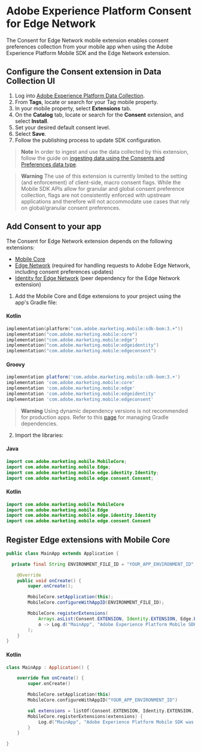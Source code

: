 # Adobe Experience Platform Consent for Edge Network

The Consent for Edge Network mobile extension enables consent preferences collection from your mobile app when using the Adobe Experience Platform Mobile SDK and the Edge Network extension.

## Configure the Consent extension in Data Collection UI

1. Log into [Adobe Experience Platform Data Collection](https://experience.adobe.com/data-collection).
2. From **Tags**, locate or search for your Tag mobile property.
3. In your mobile property, select **Extensions** tab.
4. On the **Catalog** tab, locate or search for the **Consent** extension, and select **Install**.
5. Set your desired default consent level.
6. Select **Save**.
7. Follow the publishing process to update SDK configuration.

> **Note**
> In order to ingest and use the data collected by this extension, follow the guide on [ingesting data using the Consents and Preferences data type](https://experienceleague.adobe.com/docs/experience-platform/xdm/data-types/consents.html#ingest).

> **Warning**
> The use of this extension is currently limited to the setting (and enforcement) of client-side, macro consent flags. While the Mobile SDK APIs allow for granular and global consent preference collection, flags are not consistently enforced with upstream applications and therefore will not accommodate use cases that rely on global/granular consent preferences.

## Add Consent to your app

The Consent for Edge Network extension depends on the following extensions:
* [Mobile Core](https://github.com/adobe/aepsdk-core-android)
* [Edge Network](https://github.com/adobe/aepsdk-edge-android) (required for handling requests to Adobe Edge Network, including consent preferences updates)
* [Identity for Edge Network](https://github.com/adobe/aepsdk-edgeidentity-android) (peer dependency for the Edge Network extension)

1. Add the Mobile Core and Edge extensions to your project using the app's Gradle file:

#### Kotlin

```kotlin
implementation(platform("com.adobe.marketing.mobile:sdk-bom:3.+"))
implementation("com.adobe.marketing.mobile:core")
implementation("com.adobe.marketing.mobile:edge")
implementation("com.adobe.marketing.mobile:edgeidentity")
implementation("com.adobe.marketing.mobile:edgeconsent")
```

#### Groovy

```groovy
implementation platform('com.adobe.marketing.mobile:sdk-bom:3.+')
implementation 'com.adobe.marketing.mobile:core'
implementation 'com.adobe.marketing.mobile:edge'
implementation 'com.adobe.marketing.mobile:edgeidentity'
implementation 'com.adobe.marketing.mobile:edgeconsent'
```

> **Warning**
> Using dynamic dependency versions is not recommended for production apps. Refer to this [page](https://github.com/adobe/aepsdk-core-android/blob/main/Documentation/MobileCore/gradle-dependencies.md) for managing Gradle dependencies.

2. Import the libraries:

#### Java
```java
import com.adobe.marketing.mobile.MobileCore;
import com.adobe.marketing.mobile.Edge;
import com.adobe.marketing.mobile.edge.identity.Identity;
import com.adobe.marketing.mobile.edge.consent.Consent;
```

#### Kotlin

```kotlin
import com.adobe.marketing.mobile.MobileCore
import com.adobe.marketing.mobile.Edge
import com.adobe.marketing.mobile.edge.identity.Identity
import com.adobe.marketing.mobile.edge.consent.Consent
```

## Register Edge extensions with Mobile Core

```java
public class MainApp extends Application {

  private final String ENVIRONMENT_FILE_ID = "YOUR_APP_ENVIRONMENT_ID";

	@Override
	public void onCreate() {
		super.onCreate();

		MobileCore.setApplication(this);
		MobileCore.configureWithAppID(ENVIRONMENT_FILE_ID);

		MobileCore.registerExtensions(
			Arrays.asList(Consent.EXTENSION, Identity.EXTENSION, Edge.EXTENSION),
			o -> Log.d("MainApp", "Adobe Experience Platform Mobile SDK was initialized")
		);
	}
}
```

#### Kotlin

```kotlin
class MainApp : Application() {

    override fun onCreate() {
        super.onCreate()

        MobileCore.setApplication(this)
        MobileCore.configureWithAppID("YOUR_APP_ENVIRONMENT_ID")

        val extensions = listOf(Consent.EXTENSION, Identity.EXTENSION, Edge.EXTENSION)
        MobileCore.registerExtensions(extensions) {
            Log.d("MainApp", "Adobe Experience Platform Mobile SDK was initialized")
        }
    }

}
```
